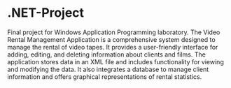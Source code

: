 # .NET-Project
Final project for Windows Application Programming laboratory.
The Video Rental Management Application is a comprehensive system designed to manage the rental of video tapes. It provides a user-friendly interface for adding, editing, and deleting information about clients and films. The application stores data in an XML file and includes functionality for viewing and modifying the data. It also integrates a database to manage client information and offers graphical representations of rental statistics.
